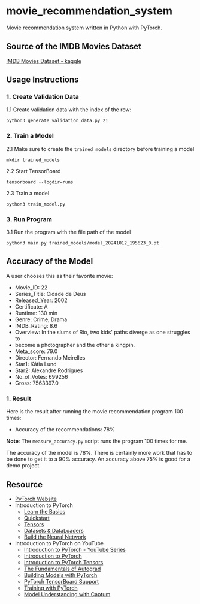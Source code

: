 # movie_recommendation_system
Movie recommendation system written in Python with PyTorch.

## Source of the IMDB Movies Dataset
[IMDB Movies Dataset - kaggle](https://www.kaggle.com/datasets/harshitshankhdhar/imdb-dataset-of-top-1000-movies-and-tv-shows)

## Usage Instructions
### 1. Create Validation Data
1.1 Create validation data with the index of the row:
```
python3 generate_validation_data.py 21
```

### 2. Train a Model
2.1 Make sure to create the `trained_models` directory before training a model
```
mkdir trained_models
```

2.2 Start TensorBoard
```
tensorboard --logdir=runs
```

2.3 Train a model
```
python3 train_model.py
```

### 3. Run Program
3.1 Run the program with the file path of the model
```
python3 main.py trained_models/model_20241012_195623_0.pt
```

## Accuracy of the Model

A user chooses this as their favorite movie:
- Movie_ID: 22
- Series_Title: Cidade de Deus
- Released_Year: 2002
- Certificate: A
- Runtime: 130 min
- Genre: Crime, Drama
- IMDB_Rating: 8.6
- Overview: In the slums of Rio, two kids' paths diverge as one struggles to
- become a photographer and the other a kingpin.
- Meta_score: 79.0
- Director: Fernando Meirelles
- Star1: Kátia Lund
- Star2: Alexandre Rodrigues
- No_of_Votes: 699256
- Gross: 7563397.0

### 1. Result
Here is the result after running the movie recommendation program 100 times:
- Accuracy of the recommendations: 78%

**Note**: The `measure_accuracy.py` script runs the program 100 times for me.

The accuracy of the model is 78%. There is certainly more work that has to be
done to get it to a 90% accuracy. An accuracy above 75% is good for a demo
project.

## Resource
- [PyTorch Website](https://pytorch.org)
- Introduction to PyTorch
  - [Learn the Basics](https://pytorch.org/tutorials/beginner/basics/intro.html)
  - [Quickstart](https://pytorch.org/tutorials/beginner/basics/quickstart_tutorial.html)
  - [Tensors](https://pytorch.org/tutorials/beginner/basics/tensorqs_tutorial.html)
  - [Datasets & DataLoaders](https://pytorch.org/tutorials/beginner/basics/data_tutorial.html)
  - [Build the Neural Network](https://pytorch.org/tutorials/beginner/basics/buildmodel_tutorial.html)
- Introduction to PyTorch on YouTube
  - [Introduction to PyTorch - YouTube Series](https://pytorch.org/tutorials/beginner/introyt.html)
  - [Introduction to PyTorch](https://pytorch.org/tutorials/beginner/introyt/introyt1_tutorial.html)
  - [Introduction to PyTorch Tensors](https://pytorch.org/tutorials/beginner/introyt/tensors_deeper_tutorial.html)
  - [The Fundamentals of Autograd](https://pytorch.org/tutorials/beginner/introyt/autogradyt_tutorial.html)
  - [Building Models with PyTorch](https://pytorch.org/tutorials/beginner/introyt/modelsyt_tutorial.html)
  - [PyTorch TensorBoard Support](https://pytorch.org/tutorials/beginner/introyt/tensorboardyt_tutorial.html)
  - [Training with PyTorch](https://pytorch.org/tutorials/beginner/introyt/trainingyt.html)
  - [Model Understanding with Captum](https://pytorch.org/tutorials/beginner/introyt/captumyt.html)
